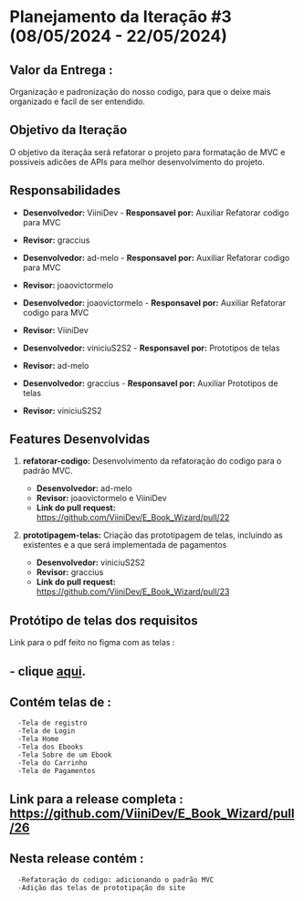 # Planejamento da Iteração #3 (08/05/2024 - 22/05/2024)

## Valor da Entrega : 
Organização e padronização do nosso codigo, para que o deixe mais organizado e facil de ser entendido.

## Objetivo da Iteração
O objetivo da iteraçãa será refatorar o projeto para formatação de MVC e possiveis adicões de APIs para melhor desenvolvimento do projeto.

## Responsabilidades

- **Desenvolvedor:** ViiniDev - **Responsavel por:** Auxiliar Refatorar codigo para MVC
- **Revisor:** graccius

- **Desenvolvedor:** ad-melo - **Responsavel por:** Auxiliar Refatorar codigo para MVC
- **Revisor:** joaovictormelo

- **Desenvolvedor:** joaovictormelo - **Responsavel por:** Auxiliar Refatorar codigo para MVC
- **Revisor:** ViiniDev

- **Desenvolvedor:** viniciuS2S2 - **Responsavel por:** Prototipos de telas
- **Revisor:** ad-melo

- **Desenvolvedor:** graccius - **Responsavel por:** Auxiliar Prototipos de telas
- **Revisor:** viniciuS2S2

## Features Desenvolvidas

1. **refatorar-codigo:** Desenvolvimento da refatoração do codigo para o padrão MVC.
   - **Desenvolvedor:** ad-melo
   - **Revisor:** joaovictormelo e ViiniDev
   - **Link do pull request:** https://github.com/ViiniDev/E_Book_Wizard/pull/22

2. **prototipagem-telas:** Criação das prototipagem de telas, incluindo as existentes e a que será implementada de pagamentos
   - **Desenvolvedor:** viniciuS2S2
   - **Revisor:** graccius
   - **Link do pull request:** https://github.com/ViiniDev/E_Book_Wizard/pull/23



## Protótipo de telas dos requisitos
Link para o pdf feito no figma com as telas :
## - **clique [aqui](./prototipos_de_tela/Prototipagem.pdf).**
 ## Contém telas de :
      -Tela de registro
      -Tela de Login
      -Tela Home
      -Tela dos Ebooks
      -Tela Sobre de um Ebook
      -Tela do Carrinho
      -Tela de Pagamentos 


## Link para a release completa  : https://github.com/ViiniDev/E_Book_Wizard/pull/26
   ## Nesta release contém :
      -Refatoração do codigo: adicionando o padrão MVC
      -Adição das telas de prototipação do site